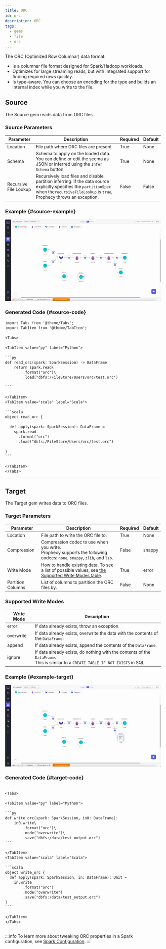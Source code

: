 ```yaml
---
title: ORC
id: orc
description: ORC
tags:
  - gems
  - file
  - orc
---
```


The ORC (Optimized Row Columnar) data format:

- Is a columnar file format designed for Spark/Hadoop workloads.
- Optimizes for large streaming reads, but with integrated support for finding required rows quickly.
- Is type-aware. You can choose an encoding for the type and builds an internal index while you write to the file.

## Source

The Source gem reads data from ORC files.

### Source Parameters

| Parameter             | Description                                                                                                                                                                                | Required | Default |
| --------------------- | ------------------------------------------------------------------------------------------------------------------------------------------------------------------------------------------ | -------- | ------- |
| Location              | File path where ORC files are present                                                                                                                                                      | True     | None    |
| Schema                | Schema to apply on the loaded data. You can define or edit the scema as JSON or inferred using the `Infer Schema` button.                                                                  | True     | None    |
| Recursive File Lookup | Recursively load files and disable partition inferring. If the data source explicitly specifies the `partitionSpec` when the`recursiveFileLookup` is `true`, Prophecy throws an exception. | False    | False   |

### Example {#source-example}

![ORC source example](./img/orc/orc-source.gif)

### Generated Code {#source-code}

````mdx-code-block
import Tabs from '@theme/Tabs';
import TabItem from '@theme/TabItem';

<Tabs>

<TabItem value="py" label="Python">

```py
def read_orc(spark: SparkSession) -> DataFrame:
    return spark.read\
        .format("orc")\
        .load("dbfs:/FileStore/Users/orc/test.orc")

```

</TabItem>
<TabItem value="scala" label="Scala">

```scala
object read_orc {

  def apply(spark: SparkSession): DataFrame =
    spark.read
      .format("orc")
      .load("dbfs:/FileStore/Users/orc/test.orc")

}
```

</TabItem>
</Tabs>

````

---

## Target

The Target gem writes data to ORC files.

### Target Parameters

| Parameter         | Description                                                                                                                   | Required | Default |
| ----------------- | ----------------------------------------------------------------------------------------------------------------------------- | -------- | ------- |
| Location          | File path to write the ORC file to.                                                                                           | True     | None    |
| Compression       | Compression codec to use when you write. <br/>Prophecy supports the following codecs: `none`, `snappy`, `zlib`, and `lzo`.    | False    | snappy  |
| Write Mode        | How to handle existing data. To see a list of possible values, see [the Supported Write Modes table](#supported-write-modes). | True     | error   |
| Partition Columns | List of columns to partition the ORC files by.                                                                                | False    | None    |

### Supported Write Modes

| Write Mode | Description                                                                                                                             |
| ---------- | --------------------------------------------------------------------------------------------------------------------------------------- |
| error      | If data already exists, throw an exception.                                                                                             |
| overwrite  | If data already exists, overwrite the data with the contents of the `DataFrame`.                                                        |
| append     | If data already exists, append the contents of the `DataFrame`.                                                                         |
| ignore     | If data already exists, do nothing with the contents of the `DataFrame`. <br/>This is similar to a `CREATE TABLE IF NOT EXISTS` in SQL. |

### Example {#example-target}

![ORC target example](./img/orc/orc-target.gif)

### Generated Code {#target-code}

````mdx-code-block

<Tabs>

<TabItem value="py" label="Python">

```py
def write_orc(spark: SparkSession, in0: DataFrame):
    in0.write\
        .format("orc")\
        .mode("overwrite")\
        .save("dbfs:/data/test_output.orc")
```

</TabItem>
<TabItem value="scala" label="Scala">

```scala
object write_orc {
  def apply(spark: SparkSession, in: DataFrame): Unit =
    in.write
        .format("orc")
        .mode("overwrite")
        .save("dbfs:/data/test_output.orc")
}
```

</TabItem>
</Tabs>


````

:::info
To learn more about tweaking ORC properties in a Spark configuration, see [Spark Configuration](https://orc.apache.org/docs/spark-config.html).
:::
